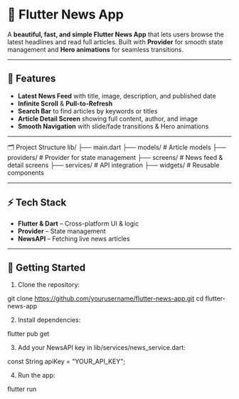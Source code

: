 # 📰 Flutter News App



A **beautiful, fast, and simple Flutter News App** that lets users browse the latest headlines and read full articles. Built with **Provider** for smooth state management and **Hero animations** for seamless transitions.

---

## 🌟 Features

- **Latest News Feed** with title, image, description, and published date  
- **Infinite Scroll** & **Pull-to-Refresh**  
- **Search Bar** to find articles by keywords or titles  
- **Article Detail Screen** showing full content, author, and image  
- **Smooth Navigation** with slide/fade transitions & Hero animations  

---
🗂 Project Structure
lib/
├── main.dart
├── models/          # Article models
├── providers/       # Provider for state management
├── screens/         # News feed & detail screens
├── services/        # API integration
├── widgets/         # Reusable components

---

## ⚡ Tech Stack

- **Flutter & Dart** – Cross-platform UI & logic  
- **Provider** – State management  
- **NewsAPI** – Fetching live news articles  

---

## 🚀 Getting Started

1. Clone the repository:  

git clone https://github.com/yourusername/flutter-news-app.git
cd flutter-news-app

2. Install dependencies:

flutter pub get


3. Add your NewsAPI key in lib/services/news_service.dart:

const String apiKey = "YOUR_API_KEY";


4. Run the app:

flutter run

